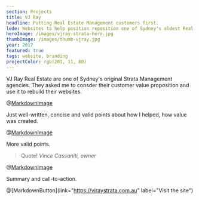 ```yaml
---
section: Projects
title: VJ Ray
headline: Putting Real Estate Management customers first.
lede: Websites to help position reposition one of Sydney's oldest Real Estate agencies as people-first Managers.
heroImage: /images/vjray-strata-hero.jpg
thumbImage: /images/thumb-vjray.jpg
year: 2017
featured: true
tags: website, branding
projectColor: rgb(201, 11, 80)
---
```


VJ Ray Real Estate are one of Sydney's original Strata Management agencies.
They asked me to consder their customer value proposition and use it to rebuild their websites.

@[MarkdownImage](src="/images/vjray-service.jpg")

Just well-written, concise and valid points about how I helped, how value was
created.

@[MarkdownImage](src="/images/vjray-service.jpg")

More valid points.

> Quote! _Vince Cassaniti, owner_

@[MarkdownImage](src="/images/vjray-service.jpg")

Summary and call-to-action.

@[MarkdownButton](link="https://vjraystrata.com.au" label="Visit the site")
